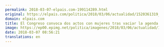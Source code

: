 ```yaml
---
permalink: 2018-03-07-elpais.com-199114289.html
original: https://elpais.com/politica/2018/03/06/actualidad/1520361319_406033.html#?ref=rss&format=simple&link=link
domain: elpais.com
title: El Congreso convoca dos actos con mujeres tras vaciar la agenda del 8-M
image: https://ep00.epimg.net/politica/imagenes/2018/03/06/actualidad/1520361319_406033_1520361570_rrss_normal.jpg
date: 2018-03-07 08:56:21
translations: en
---
```


